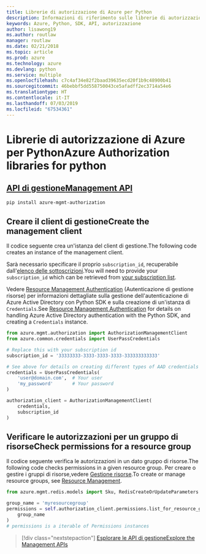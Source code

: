 ```yaml
---
title: Librerie di autorizzazione di Azure per Python
description: Informazioni di riferimento sulle librerie di autorizzazione di Azure per Python
keywords: Azure, Python, SDK, API, autorizzazione
author: lisawong19
ms.author: routlaw
manager: routlaw
ms.date: 02/21/2018
ms.topic: article
ms.prod: azure
ms.technology: azure
ms.devlang: python
ms.service: multiple
ms.openlocfilehash: c7c4af34e82f2baad39635ecd20f1b9c48900b41
ms.sourcegitcommit: 46bebbf5dd558750043ce5afadff2ec3714a54e6
ms.translationtype: HT
ms.contentlocale: it-IT
ms.lasthandoff: 07/03/2019
ms.locfileid: "67534361"
---
```

# <a name="azure-authorization-libraries-for-python"></a><span data-ttu-id="9e819-104">Librerie di autorizzazione di Azure per Python</span><span class="sxs-lookup"><span data-stu-id="9e819-104">Azure Authorization libraries for python</span></span>

## <a name="management-apipythonapioverviewazureauthorizationmanagement"></a>[<span data-ttu-id="9e819-105">API di gestione</span><span class="sxs-lookup"><span data-stu-id="9e819-105">Management API</span></span>](/python/api/overview/azure/authorization/management)

```bash
pip install azure-mgmt-authorization
```

## <a name="create-the-management-client"></a><span data-ttu-id="9e819-106">Creare il client di gestione</span><span class="sxs-lookup"><span data-stu-id="9e819-106">Create the management client</span></span>

<span data-ttu-id="9e819-107">Il codice seguente crea un'istanza del client di gestione.</span><span class="sxs-lookup"><span data-stu-id="9e819-107">The following code creates an instance of the management client.</span></span>

<span data-ttu-id="9e819-108">Sarà necessario specificare il proprio ``subscription_id``, recuperabile dall'[elenco delle sottoscrizioni](https://manage.windowsazure.com/#Workspaces/AdminTasks/SubscriptionMapping).</span><span class="sxs-lookup"><span data-stu-id="9e819-108">You will need to provide your ``subscription_id`` which can be retrieved from [your subscription list](https://manage.windowsazure.com/#Workspaces/AdminTasks/SubscriptionMapping).</span></span>

<span data-ttu-id="9e819-109">Vedere [Resource Management Authentication](/python/azure/python-sdk-azure-authenticate) (Autenticazione di gestione risorse) per informazioni dettagliate sulla gestione dell'autenticazione di Azure Active Directory con Python SDK e sulla creazione di un'istanza di ``Credentials``.</span><span class="sxs-lookup"><span data-stu-id="9e819-109">See [Resource Management Authentication](/python/azure/python-sdk-azure-authenticate) for details on handling Azure Active Directory authentication with the Python SDK, and creating a ``Credentials`` instance.</span></span>

```python
from azure.mgmt.authorization import AuthorizationManagementClient
from azure.common.credentials import UserPassCredentials

# Replace this with your subscription id
subscription_id = '33333333-3333-3333-3333-333333333333'

# See above for details on creating different types of AAD credentials
credentials = UserPassCredentials(
    'user@domain.com',  # Your user
    'my_password'       # Your password
)

authorization_client = AuthorizationManagementClient(
    credentials,
    subscription_id
)
```

## <a name="check-permissions-for-a-resource-group"></a><span data-ttu-id="9e819-110">Verificare le autorizzazioni per un gruppo di risorse</span><span class="sxs-lookup"><span data-stu-id="9e819-110">Check permissions for a resource group</span></span>

<span data-ttu-id="9e819-111">Il codice seguente verifica le autorizzazioni in un dato gruppo di risorse.</span><span class="sxs-lookup"><span data-stu-id="9e819-111">The following code checks permissions in a given resource group.</span></span> <span data-ttu-id="9e819-112">Per creare o gestire i gruppi di risorse,vedere [Gestione risorse](/python/api/overview/azure/azure.mgmt.resource).</span><span class="sxs-lookup"><span data-stu-id="9e819-112">To create or manage resource groups, see [Resource Management](/python/api/overview/azure/azure.mgmt.resource).</span></span>

```python
from azure.mgmt.redis.models import Sku, RedisCreateOrUpdateParameters

group_name = 'myresourcegroup'
permissions = self.authorization_client.permissions.list_for_resource_group(
    group_name
)
# permissions is a iterable of Permissions instances
```

> [!div class="nextstepaction"]
> [<span data-ttu-id="9e819-113">Esplorare le API di gestione</span><span class="sxs-lookup"><span data-stu-id="9e819-113">Explore the Management APIs</span></span>](/python/api/overview/azure/authorization/management)

